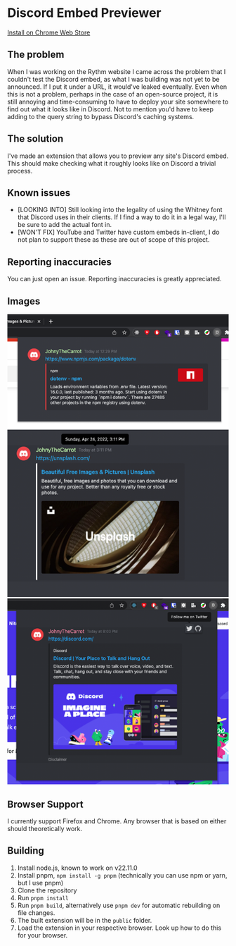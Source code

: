 # Discord Embed Previewer

[Install on Chrome Web Store](https://chrome.google.com/webstore/detail/discord-embeds/faeojpkidgnhcochgodeklokfimbencc)

## The problem

When I was working on the Rythm website I came across the problem that I
couldn't test the Discord embed, as what I was building was not yet to be announced.
If I put it under a URL, it would've leaked eventually.
Even when this is not a problem, perhaps in the case of an open-source project,
it is still annoying and time-consuming to have to deploy your site somewhere to find out
what it looks like in Discord. Not to mention you'd have to keep adding to the query string to
bypass Discord's caching systems.

## The solution

I've made an extension that allows you to preview any site's Discord embed.
This should make checking what it roughly looks like on Discord a trivial process.

## Known issues

* [LOOKING INTO] Still looking into the legality of using the Whitney font that Discord uses in their clients. If I find a way to do it in a legal way, I'll be sure to add the actual font in.
* [WON'T FIX] YouTube and Twitter have custom embeds in-client, I do not plan to support these as these are out of scope of this project.

## Reporting inaccuracies

You can just open an issue.
Reporting inaccuracies is greatly appreciated.

## Images

![](https://github.com/JohnyTheCarrot/discord-embed-previewer/blob/main/readme-images/image1.png?raw=true)
![](https://github.com/JohnyTheCarrot/discord-embed-previewer/blob/main/readme-images/image2.png?raw=true)
![](https://github.com/JohnyTheCarrot/discord-embed-previewer/blob/main/readme-images/image3.png?raw=true)

## Browser Support
I currently support Firefox and Chrome.
Any browser that is based on either should theoretically work.

## Building

1. Install node.js, known to work on v22.11.0
2. Install pnpm, `npm install -g pnpm` (technically you can use npm or yarn, but I use pnpm)
3. Clone the repository
4. Run `pnpm install`
5. Run `pnpm build`, alternatively use `pnpm dev` for automatic rebuilding on file changes.
6. The built extension will be in the `public` folder.
7. Load the extension in your respective browser. Look up how to do this for your browser.
